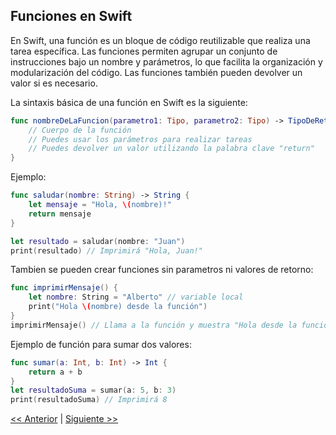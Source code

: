 ## Funciones en Swift

En Swift, una función es un bloque de código reutilizable que realiza una tarea específica. Las funciones permiten agrupar un conjunto de instrucciones bajo un nombre y parámetros, lo que facilita la organización y modularización del código. Las funciones también pueden devolver un valor si es necesario.

La sintaxis básica de una función en Swift es la siguiente:

```swift
func nombreDeLaFuncion(parametro1: Tipo, parametro2: Tipo) -> TipoDeRetorno {
    // Cuerpo de la función
    // Puedes usar los parámetros para realizar tareas
    // Puedes devolver un valor utilizando la palabra clave "return"
}
```
Ejemplo:
```swift
func saludar(nombre: String) -> String {
    let mensaje = "Hola, \(nombre)!"
    return mensaje
}

let resultado = saludar(nombre: "Juan")
print(resultado) // Imprimirá "Hola, Juan!"
```
Tambien se pueden crear funciones sin parametros ni valores de retorno:

```swift
func imprimirMensaje() {
    let nombre: String = "Alberto" // variable local
    print("Hola \(nombre) desde la función")
}
imprimirMensaje() // Llama a la función y muestra "Hola desde la función"
```
Ejemplo de función para sumar dos valores: 
```swift
func sumar(a: Int, b: Int) -> Int {
    return a + b
}
let resultadoSuma = sumar(a: 5, b: 3)
print(resultadoSuma) // Imprimirá 8
```
[<< Anterior](../EstructurasDeRepeticion) | [Siguiente >>](../EnumyStruct)
